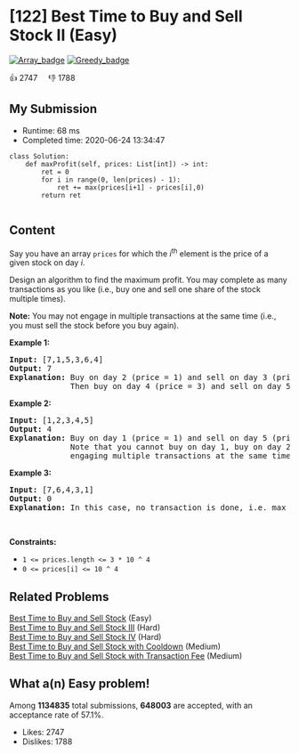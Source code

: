 # [122] Best Time to Buy and Sell Stock II (Easy)

[![Array_badge](https://img.shields.io/badge/topic-Array-green.svg)](https://leetcode.com/problems/best-time-to-buy-and-sell-stock-ii/)  [![Greedy_badge](https://img.shields.io/badge/topic-Greedy-green.svg)](https://leetcode.com/problems/best-time-to-buy-and-sell-stock-ii/) 

:+1: 2747 &nbsp; &nbsp; :thumbsdown: 1788

## My Submission

- Runtime: 68 ms
- Completed time: 2020-06-24 13:34:47

```python3
class Solution:
    def maxProfit(self, prices: List[int]) -> int:
        ret = 0
        for i in range(0, len(prices) - 1):
            ret += max(prices[i+1] - prices[i],0)
        return ret
                
```

## Content
<p>Say you have an array <code>prices</code> for which the <em>i</em><sup>th</sup> element is the price of a given stock on day <em>i</em>.</p>

<p>Design an algorithm to find the maximum profit. You may complete as many transactions as you like (i.e., buy one and sell one share of the stock multiple times).</p>

<p><strong>Note:</strong> You may not engage in multiple transactions at the same time (i.e., you must sell the stock before you buy again).</p>

<p><strong>Example 1:</strong></p>

<pre>
<strong>Input:</strong> [7,1,5,3,6,4]
<strong>Output:</strong> 7
<strong>Explanation:</strong> Buy on day 2 (price = 1) and sell on day 3 (price = 5), profit = 5-1 = 4.
&nbsp;            Then buy on day 4 (price = 3) and sell on day 5 (price = 6), profit = 6-3 = 3.
</pre>

<p><strong>Example 2:</strong></p>

<pre>
<strong>Input:</strong> [1,2,3,4,5]
<strong>Output:</strong> 4
<strong>Explanation:</strong> Buy on day 1 (price = 1) and sell on day 5 (price = 5), profit = 5-1 = 4.
&nbsp;            Note that you cannot buy on day 1, buy on day 2 and sell them later, as you are
&nbsp;            engaging multiple transactions at the same time. You must sell before buying again.
</pre>

<p><strong>Example 3:</strong></p>

<pre>
<strong>Input:</strong> [7,6,4,3,1]
<strong>Output:</strong> 0
<strong>Explanation:</strong> In this case, no transaction is done, i.e. max profit = 0.</pre>

<p>&nbsp;</p>
<p><strong>Constraints:</strong></p>

<ul>
	<li><code>1 &lt;= prices.length &lt;= 3 * 10 ^ 4</code></li>
	<li><code>0 &lt;= prices[i]&nbsp;&lt;= 10 ^ 4</code></li>
</ul>


## Related Problems
[Best Time to Buy and Sell Stock](https://leetcode.com/problems/best-time-to-buy-and-sell-stock/) (Easy) <br>
[Best Time to Buy and Sell Stock III](https://leetcode.com/problems/best-time-to-buy-and-sell-stock-iii/) (Hard) <br>
[Best Time to Buy and Sell Stock IV](https://leetcode.com/problems/best-time-to-buy-and-sell-stock-iv/) (Hard) <br>
[Best Time to Buy and Sell Stock with Cooldown](https://leetcode.com/problems/best-time-to-buy-and-sell-stock-with-cooldown/) (Medium) <br>
[Best Time to Buy and Sell Stock with Transaction Fee](https://leetcode.com/problems/best-time-to-buy-and-sell-stock-with-transaction-fee/) (Medium) <br>

## What a(n) Easy problem!
Among **1134835** total submissions, **648003** are accepted, with an acceptance rate of 57.1%. <br>

- Likes: 2747
- Dislikes: 1788

